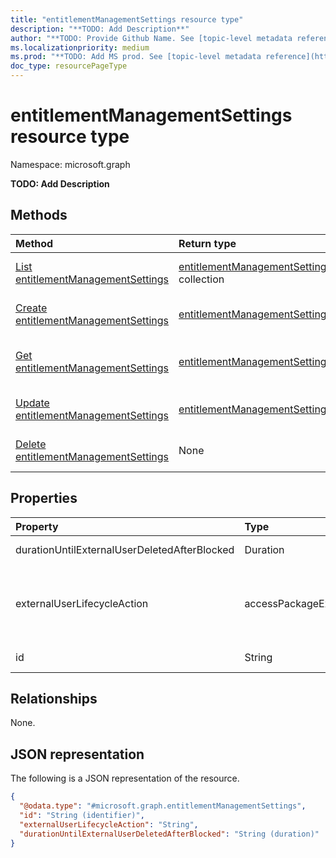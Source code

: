 ```yaml
---
title: "entitlementManagementSettings resource type"
description: "**TODO: Add Description**"
author: "**TODO: Provide Github Name. See [topic-level metadata reference](https://msgo.azurewebsites.net/add/document/guidelines/metadata.html#topic-level-metadata)**"
ms.localizationpriority: medium
ms.prod: "**TODO: Add MS prod. See [topic-level metadata reference](https://msgo.azurewebsites.net/add/document/guidelines/metadata.html#topic-level-metadata)**"
doc_type: resourcePageType
---
```


# entitlementManagementSettings resource type

Namespace: microsoft.graph



**TODO: Add Description**

## Methods
|Method|Return type|Description|
|:---|:---|:---|
|[List entitlementManagementSettings](../api/entitlementmanagementsettings-list.md)|[entitlementManagementSettings](../resources/entitlementmanagementsettings.md) collection|Get a list of the [entitlementManagementSettings](../resources/entitlementmanagementsettings.md) objects and their properties.|
|[Create entitlementManagementSettings](../api/entitlementmanagement-post-settings.md)|[entitlementManagementSettings](../resources/entitlementmanagementsettings.md)|Create a new [entitlementManagementSettings](../resources/entitlementmanagementsettings.md) object.|
|[Get entitlementManagementSettings](../api/entitlementmanagementsettings-get.md)|[entitlementManagementSettings](../resources/entitlementmanagementsettings.md)|Read the properties and relationships of an [entitlementManagementSettings](../resources/entitlementmanagementsettings.md) object.|
|[Update entitlementManagementSettings](../api/entitlementmanagementsettings-update.md)|[entitlementManagementSettings](../resources/entitlementmanagementsettings.md)|Update the properties of an [entitlementManagementSettings](../resources/entitlementmanagementsettings.md) object.|
|[Delete entitlementManagementSettings](../api/entitlementmanagementsettings-delete.md)|None|Deletes an [entitlementManagementSettings](../resources/entitlementmanagementsettings.md) object.|

## Properties
|Property|Type|Description|
|:---|:---|:---|
|durationUntilExternalUserDeletedAfterBlocked|Duration|**TODO: Add Description**|
|externalUserLifecycleAction|accessPackageExternalUserLifecycleAction|**TODO: Add Description**. The possible values are: `none`, `blockSignIn`, `blockSignInAndDelete`, `unknownFutureValue`.|
|id|String|**TODO: Add Description**|

## Relationships
None.

## JSON representation
The following is a JSON representation of the resource.
<!-- {
  "blockType": "resource",
  "keyProperty": "id",
  "@odata.type": "microsoft.graph.entitlementManagementSettings",
  "openType": false
}
-->
``` json
{
  "@odata.type": "#microsoft.graph.entitlementManagementSettings",
  "id": "String (identifier)",
  "externalUserLifecycleAction": "String",
  "durationUntilExternalUserDeletedAfterBlocked": "String (duration)"
}
```

